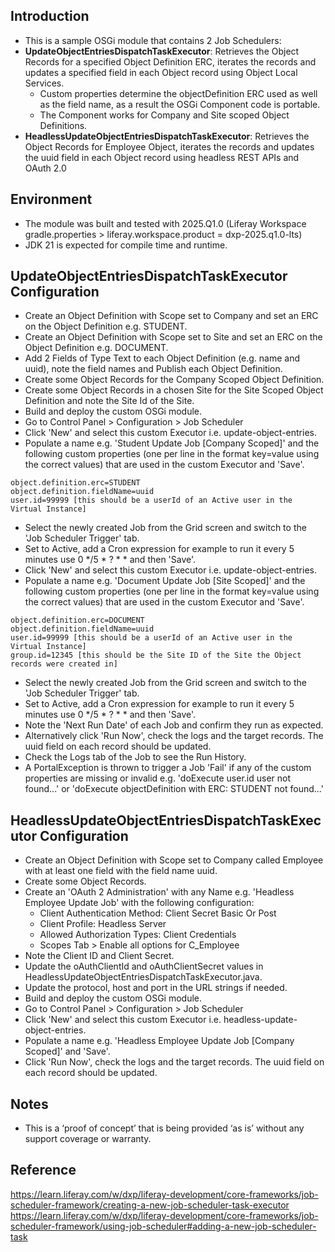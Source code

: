 ## Introduction ##
- This is a sample OSGi module that contains 2 Job Schedulers:
- **UpdateObjectEntriesDispatchTaskExecutor**: Retrieves the Object Records for a specified Object Definition ERC, iterates the records and updates a specified field in each Object record using Object Local Services.
  - Custom properties determine the objectDefinition ERC used as well as the field name, as a result the OSGi Component code is portable.
  - The Component works for Company and Site scoped Object Definitions.
- **HeadlessUpdateObjectEntriesDispatchTaskExecutor**: Retrieves the Object Records for Employee Object, iterates the records and updates the uuid field in each Object record using headless REST APIs and OAuth 2.0

## Environment ##
- The module was built and tested with 2025.Q1.0 (Liferay Workspace gradle.properties > liferay.workspace.product = dxp-2025.q1.0-lts)
- JDK 21 is expected for compile time and runtime.

## UpdateObjectEntriesDispatchTaskExecutor Configuration ##
- Create an Object Definition with Scope set to Company and set an ERC on the Object Definition e.g. STUDENT.
- Create an Object Definition with Scope set to Site and set an ERC on the Object Definition e.g. DOCUMENT.
- Add 2 Fields of Type Text to each Object Definition (e.g. name and uuid), note the field names and Publish each Object Definition.
- Create some Object Records for the Company Scoped Object Definition.
- Create some Object Records in a chosen Site for the Site Scoped Object Definition and note the Site Id of the Site.
- Build and deploy the custom OSGi module.
- Go to Control Panel > Configuration > Job Scheduler
- Click 'New' and select this custom Executor i.e. update-object-entries.
- Populate a name e.g. 'Student Update Job [Company Scoped]' and the following custom properties (one per line in the format key=value using the correct values) that are used in the custom Executor and 'Save'.
```
object.definition.erc=STUDENT
object.definition.fieldName=uuid
user.id=99999 [this should be a userId of an Active user in the Virtual Instance]
```
- Select the newly created Job from the Grid screen and switch to the 'Job Scheduler Trigger' tab.
- Set to Active, add a Cron expression for example to run it every 5 minutes use 0 */5 * ? * * and then 'Save'.
- Click 'New' and select this custom Executor i.e. update-object-entries.
- Populate a name e.g. 'Document Update Job [Site Scoped]' and the following custom properties (one per line in the format key=value using the correct values) that are used in the custom Executor and 'Save'.
```
object.definition.erc=DOCUMENT
object.definition.fieldName=uuid
user.id=99999 [this should be a userId of an Active user in the Virtual Instance]
group.id=12345 [this should be the Site ID of the Site the Object records were created in]
```
- Select the newly created Job from the Grid screen and switch to the 'Job Scheduler Trigger' tab.
- Set to Active, add a Cron expression for example to run it every 5 minutes use 0 */5 * ? * * and then 'Save'.
- Note the 'Next Run Date' of each Job and confirm they run as expected.
- Alternatively click 'Run Now', check the logs and the target records. The uuid field on each record should be updated.
- Check the Logs tab of the Job to see the Run History.
- A PortalException is thrown to trigger a Job 'Fail' if any of the custom properties are missing or invalid e.g. 'doExecute user.id user not found...' or 'doExecute objectDefinition with ERC: STUDENT not found...'

## HeadlessUpdateObjectEntriesDispatchTaskExecutor Configuration ##
- Create an Object Definition with Scope set to Company called Employee with at least one field with the field name uuid.
- Create some Object Records.
- Create an 'OAuth 2 Administration' with any Name e.g. 'Headless Employee Update Job' with the following configuration:
  - Client Authentication Method: Client Secret Basic Or Post
  - Client Profile: Headless Server
  - Allowed Authorization Types: Client Credentials
  - Scopes Tab > Enable all options for C_Employee
- Note the Client ID and Client Secret.
- Update the oAuthClientId and oAuthClientSecret values in HeadlessUpdateObjectEntriesDispatchTaskExecutor.java.
- Update the protocol, host and port in the URL strings if needed.
- Build and deploy the custom OSGi module.
- Go to Control Panel > Configuration > Job Scheduler
- Click 'New' and select this custom Executor i.e. headless-update-object-entries.
- Populate a name e.g. 'Headless Employee Update Job [Company Scoped]' and 'Save'.
- Click 'Run Now', check the logs and the target records. The uuid field on each record should be updated.

## Notes ##
- This is a ‘proof of concept’ that is being provided ‘as is’ without any support coverage or warranty.

## Reference ##
https://learn.liferay.com/w/dxp/liferay-development/core-frameworks/job-scheduler-framework/creating-a-new-job-scheduler-task-executor
https://learn.liferay.com/w/dxp/liferay-development/core-frameworks/job-scheduler-framework/using-job-scheduler#adding-a-new-job-scheduler-task
